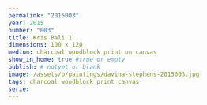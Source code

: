 ```yaml
---
permalink: "2015003"
year: 2015
number: "003"
title: Kris Bali 1
dimensions: 100 x 120
medium: charcoal woodblock print on canvas
show_in_home: true #true or empty
publish: # notyet or blank
image: /assets/p/paintings/davina-stephens-2015003.jpg
tags: charcoal woodblock print canvas
serie:
---
```

